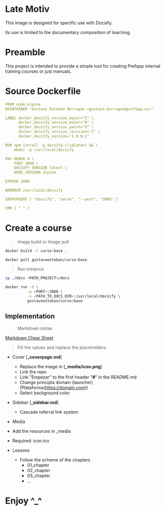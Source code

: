 # Late Motiv

This image is designed for specific use with Docsify.

Its use is limited to the documentary composition of teaching.

# Preamble

This project is intended to provide a simple tool for creating Prefapp internal training courses or just manuals.

# Source Dockerfile

``` yml
FROM node:alpine
MAINTAINER "Gustavo Esteban Borragán <gustavo.borragan@prefapp.es>"

LABEL docker_docsify_version_major="1" \
      docker_docsify_version_minor="0" \
      docker_docsify_version_patch="0" \
      docker_docsify_version_revision="1" \
      docker_docsify_version="1.0.0.1"

RUN npm install -g docsify-cli@latest && \
    mkdir -p /usr/local/docsify

ENV DEBUG 0 \
    PORT 3000 \
    DOCSIFY_VERSION latest \
    NODE_VERSION alpine

EXPOSE 3000

WORKDIR /usr/local/docsify

ENTRYPOINT [ "docsify", "serve", "--port", "3000" ]

CMD [ "." ]
```

# Create a course

>Image build or Image pull

```bash
docker build -t curso:base .
```

```bash
docker pull gustavoesteban/curso:base
```

>Run instance

```bash
cp ./docs <PATH_PROJECT>/docs
```

```bash
docker run -d \
          -p <PORT>:3000 \
          -v <PATH_TO_DOCS_DIR>:/usr/local/docsify \
          gustavoesteban/curso:base
```

## Implementation

> Markdown sintax

[Markdown Chear Sheet](https://www.markdownguide.org/cheat-sheet)

> Fill the values and replace the placeholders

- Cover [**_coverpage.md**]
  - Replace the image in [**_media/icon.png**]
  - Link the repo
  - Link "Empezar" to the first header "**#**" in the README.md
  - Change principla domain (launcher) (Plataforma(https://domain.com))
  - Select background color

- Sidebar [**_sidebar.md**]
  - Cascade referral link system

- Media
 - Add the resources in _media
 - Required: icon.ico

- Lessons
  - Follow the scheme of the chapters
    - 01_chapter
    - 02_chapter
    - 03_chapter
    - ...

# Enjoy ^_^

